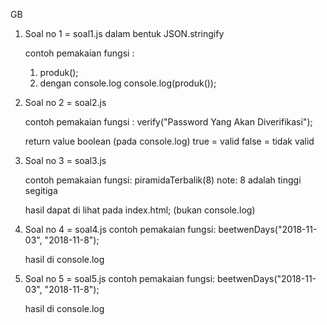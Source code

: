 GB

1. Soal no 1 = soal1.js dalam bentuk JSON.stringify

   contoh pemakaian fungsi :

   1. produk();
   2. dengan console.log console.log(produk());

2. Soal no 2 = soal2.js

   contoh pemakaian fungsi :
   verify("Password Yang Akan Diverifikasi");

   return value boolean (pada console.log)
   true = valid
   false = tidak valid

3. Soal no 3 = soal3.js

   contoh pemakaian fungsi:
   piramidaTerbalik(8) note: 8 adalah tinggi segitiga

   hasil dapat di lihat pada index.html; (bukan console.log)

4. Soal no 4 = soal4.js
   contoh pemakaian fungsi:
   beetwenDays("2018-11-03", "2018-11-8");

   hasil di console.log

5) Soal no 5 = soal5.js
   contoh pemakaian fungsi:
   beetwenDays("2018-11-03", "2018-11-8");

   hasil di console.log
